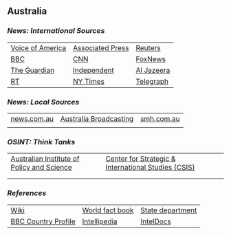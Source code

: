 ## Australia ##

### _News: International Sources_ ###
|   |   |   |
| --- | --- | --- |
| [Voice of America](https://www.voanews.com/search?search_api_fulltext=Australia&type=1&sort_by=publication_time) | [Associated Press](https://apnews.com/Australia) | [Reuters](https://www.reuters.com/places/australia) |
| [BBC](https://www.bbc.com/news/world/australia) | [CNN](https://www.cnn.com/australia) | [FoxNews](https://www.foxnews.com/category/world/world-regions/australia) |
| [The Guardian](https://www.theguardian.com/australia-news)  | [Independent](https://www.independent.co.uk/topic/Australia) | [Al Jazeera](https://www.aljazeera.com/topics/country/australia.html) |
| [RT](https://www.rt.com/tags/australia/) | [NY Times](https://www.nytimes.com/section/world/australia) | [Telegraph](https://www.telegraph.co.uk/australia/) |

### _News: Local Sources_ ###
|   |   |   |
| --- | --- | --- |
| [news.com.au](https://www.news.com.au/) | [Australia Broadcasting](https://www.abc.net.au/news/) | [smh.com.au](https://www.smh.com.au/) |
| | | |

### _OSINT: Think Tanks_ ###
|  |  |  |
| --- | --- | --- |
| [Australian Institute of Policy and Science](https://www.aspi.org.au/search) | [Center for Strategic & International Studies \(CSIS\)](https://www.csis.org/regions/asia/australia-new-zealand-pacific) | []() |
| []() | []() | []() |
| []() | []() | []() |


### _References_ ###
|   |   |   |
| --- | --- | --- |
| [Wiki](https://en.wikipedia.org/wiki/Australia) | [World fact book](https://www.cia.gov/library/publications/the-world-factbook/geos/as.html) | [State department](https://www.state.gov/countries-areas/australia/) |
| [BBC Country Profile](https://www.bbc.com/news/world-asia-15674351) | [Intellipedia](https://intellipedia.intelink.gov/wiki/Australia) | [IntelDocs](https://inteldocs.intelink.gov/search/folder?q=australia) |
